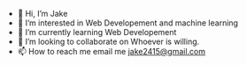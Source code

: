 - 👋 Hi, I’m Jake
- 👀 I’m interested in Web Developement and machine learning
- 🌱 I’m currently learning Web Developement
- 💞️ I’m looking to collaborate on Whoever is willing.
- 📫 How to reach me email me jake2415@gmail.com

<!---
Alto1988/Alto1988 is a ✨ special ✨ repository because its `README.md` (this file) appears on your GitHub profile.
You can click the Preview link to take a look at your changes.
--->
